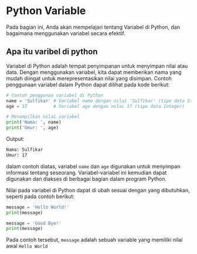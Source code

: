 # Python Variable

Pada bagian ini, Anda akan mempelajari tentang Variabel di Python, dan bagaimana menggunakan variabel secara efektif.

## Apa itu varibel di python
Variabel di Python adalah tempat penyimpanan untuk menyimpan nilai atau data. Dengan menggunakan variabel, kita dapat memberikan nama yang mudah diingat untuk merepresentasikan nilai yang disimpan. Contoh penggunaan variabel dalam Python dapat dilihat pada kode berikut:
```python
# Contoh penggunaa variabel di Python
name = 'Sulfikar' # Variabel name dengan nilai 'Sulfikar' (tipe data String) 
age = 17          # Variabel age dengan nilai 17 (tipe data Integer)

# Menampilkan nilai variabel
print('Nama: ', name)
print('Umur: ', age)
```
Output:
```bash
Nama: Sulfikar
Umur: 17
```
dalam contoh diatas, variabel `name` dan `age` digunakan untuk menyimpan informasi tentang seseorang. Variabel-variabel ini kemudian dapat digunakan dan diakses di berbagai bagian dalam program Python.

Nilai pada variabel di Python dapat di ubah sesuai dengan yang dibutuhkan, seperti pada contoh berikut:
```python
message = 'Hello World!'
print(message)

message = 'Good Bye!'
print(message)
```
Pada contoh tersebut, `message` adalah sebuah variable yang memiliki nilai awal `Hello World`
